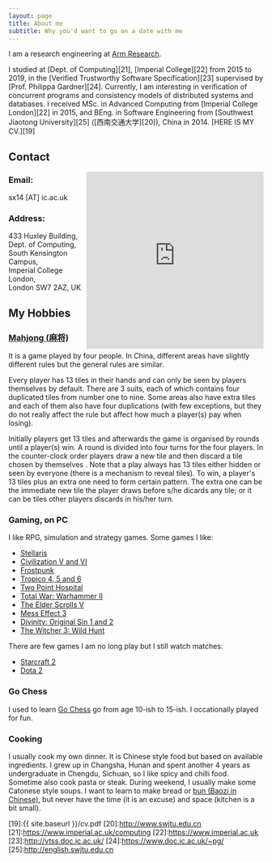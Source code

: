 ```yaml
---
layout: page
title: About me
subtitle: Why you'd want to go on a date with me
---
```


I am a research engineering at [Arm Research][18].

I studied at [Dept. of Computing][21], [Imperial College][22] from 2015 to 2019, in the [Verified Trustworthy Software Specification][23] supervised by [Prof. Philippa Gardner][24]. 
Currently, I am interesting in verification of concurrent programs and consistency models of distributed systems and databases.
I received MSc. in Advanced Computing from [Imperial College London][22] in 2015, and BEng. in Software Engineering from [Southwest Jiaotong University][25] ([西南交通大学][20]), China in 2014.
[HERE IS MY CV.][19]

## Contact ##

<iframe src="https://www.google.com/maps/embed?pb=!1m18!1m12!1m3!1d2483.779882328909!2d-0.18118674906856128!3d51.49890671904571!2m3!1f0!2f0!3f0!3m2!1i1024!2i768!4f13.1!3m3!1m2!1s0x4876055c7df7c537%3A0x2541470e75df5fe0!2sHuxley+Building!5e0!3m2!1sen!2suk!4v1490695192578" width="350" height="350"  frameborder="0" allowfullscreen style="float:right;border:0">Google Map :)</iframe>

### Email: ###
sx14 \[AT\] ic.ac.uk

### Address: ###
433 Huxley Building,<br>
Dept. of Computing,<br>
South Kensington Campus,<br>
Imperial College London,<br>
London SW7 2AZ, UK

## My Hobbies ## 

### [Mahjong (麻将)][1] ###

It is a game played by four people.
In China, different areas have slightly different rules but the general rules are similar.

Every player has 13 tiles in their hands and can only be seen by players themselves by default.
There are 3 suits, each of which contains four duplicated tiles from number one to nine.
Some areas also have extra tiles and each of them also have four duplications 
(with few exceptions, but they do not really affect the rule but affect how much a player(s) pay when losing).

Initially players get 13 tiles and afterwards the game is organised by rounds until a player(s) win.
A round is divided into four turns for the four players.
In the counter-clock order players draw a new tile and then discard a tile chosen by themselves .
Note that a play always has 13 tiles either hidden or seen by everyone (there is a mechanism to reveal tiles).
To win, a player's 13 tiles plus an extra one need to form certain pattern.
The extra one can be the immediate new tile the player draws before s/he dicards any tile;
or it can be tiles other players discards in his/her turn.

### Gaming, on PC ###

I like RPG, simulation and strategy games.
Some games I like:

* [Stellaris][5]
* [Civilization V and VI][6]
* [Frostpunk][16]
* [Tropico 4, 5 and 6][7]
* [Two Point Hospital][8]
* [Total War: Warhammer II][9]
* [The Elder Scrolls V][10]
* [Mess Effect 3][17]
* [Divinity: Original Sin 1 and 2][11]
* [The Witcher 3: Wild Hunt][12]

There are few games I am no long play 
but I still watch matches:

* [Starcraft 2][13]
* [Dota 2][14]


### Go Chess ###
I used to learn [Go Chess][2] go from age 10-ish to 15-ish.
I occationally played for fun.

### Cooking ###

I usually cook my own dinner.
It is Chinese style food but based on available ingredients.
I grew up in Changsha, Hunan and spent another 4 years as undergraduate in Chengdu, Sichuan,
so I like spicy and chilli food.
Sometime also cook pasta or steak.
During weekend, I usually make some Catonese style soups.
I want to learn to make bread or [bun (Baozi in Chinese)][15],
but never have the time (it is an excuse) and space (kitchen is a bit small).


[1]:https://en.wikipedia.org/wiki/Mahjong
[2]:https://en.wikipedia.org/wiki/Go_(game)
[3]:https://www.spoj.com
[4]:https://www.hackerrank.com
[5]:https://www.paradoxplaza.com/stellaris/STST01G-MASTER.html
[6]:https://civilization.com
[7]:http://www.worldoftropico.com
[8]:https://www.twopointhospital.com
[9]:https://www.totalwar.com
[10]:https://elderscrolls.bethesda.net
[11]:https://divinity.game
[12]:https://thewitcher.com
[13]:https://starcraft2.com
[14]:http://www.dota2.com
[15]:https://en.wikipedia.org/wiki/Baozi
[16]:http://www.frostpunkgame.com
[17]:http://masseffect.bioware.com/
[18]:https://www.arm.com/resources/research
[19]:{{ site.baseurl }}/cv.pdf
[20]:http://www.swjtu.edu.cn
[21]:https://www.imperial.ac.uk/computing
[22]:https://www.imperial.ac.uk
[23]:http://vtss.doc.ic.ac.uk/
[24]:https://www.doc.ic.ac.uk/~pg/
[25]:http://english.swjtu.edu.cn
